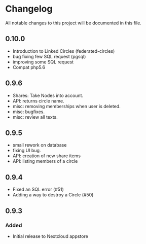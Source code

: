 # Changelog
All notable changes to this project will be documented in this file.


## 0.10.0

- Introduction to Linked Circles (federated-circles)
- bug fixing few SQL request (pgsql)
- improving some SQL request
- Compat php5.6


## 0.9.6

- Shares: Take Nodes into account.
- API: returns circle name.
- misc: removing memberships when user is deleted.
- misc: bugfixes.
- misc: review all texts. 


## 0.9.5

- small rework on database
- fixing UI bug.
- API: creation of new share items
- API: listing members of a circle


## 0.9.4

- Fixed an SQL error (#51)
- Adding a way to destroy a Circle (#50)


## 0.9.3

### Added

- Initial release to Nextcloud appstore

